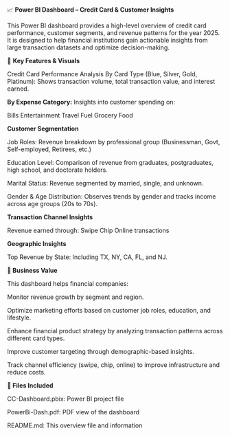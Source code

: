 📈 **Power BI Dashboard – Credit Card & Customer Insights**

This Power BI dashboard provides a high-level overview of credit card performance, customer segments, and revenue patterns for the year 2025. 
It is designed to help financial institutions gain actionable insights from large transaction datasets and optimize decision-making.

🧠 **Key Features & Visuals**

Credit Card Performance Analysis
By Card Type (Blue, Silver, Gold, Platinum):
Shows transaction volume, total transaction value, and interest earned.

**By Expense Category:**
Insights into customer spending on:

Bills
Entertainment
Travel
Fuel
Grocery
Food

**Customer Segmentation**

Job Roles: Revenue breakdown by professional group (Businessman, Govt, Self-employed, Retirees, etc.)

Education Level: Comparison of revenue from graduates, postgraduates, high school, and doctorate holders.

Marital Status: Revenue segmented by married, single, and unknown.

Gender & Age Distribution: Observes trends by gender and tracks income across age groups (20s to 70s).

**Transaction Channel Insights**

Revenue earned through: 
Swipe
Chip
Online transactions

**Geographic Insights**

Top Revenue by State: Including TX, NY, CA, FL, and NJ.

**💼 Business Value**

This dashboard helps financial companies:

Monitor revenue growth by segment and region.

Optimize marketing efforts based on customer job roles, education, and lifestyle.

Enhance financial product strategy by analyzing transaction patterns across different card types.

Improve customer targeting through demographic-based insights.

Track channel efficiency (swipe, chip, online) to improve infrastructure and reduce costs.

**📂 Files Included**

CC-Dashboard.pbix: Power BI project file

PowerBi-Dash.pdf: PDF view of the dashboard

README.md: This overview file and information

